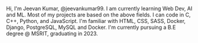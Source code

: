 Hi, I'm Jeevan Kumar, @jeevankumar99.
I am currently learning Web Dev, AI and ML.
Most of my projects are based on the above fields. I can code in C, C++, Python, and JavaScript.
I'm familiar with HTML, CSS, SASS, Docker, Django, PostgreSQL, MySQL and Docker.
I'm currently pursuing a B.E degree @ MSRIT, graduating in 2023.
